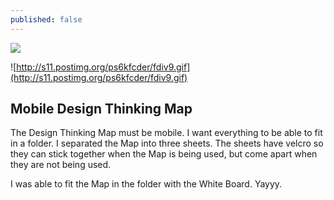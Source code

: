 ```yaml
---
published: false
---
```


![](/)

![http://s11.postimg.org/ps6kfcder/fdiv9.gif](http://s11.postimg.org/ps6kfcder/fdiv9.gif)

## Mobile Design Thinking Map

The Design Thinking Map must be mobile. I want everything to be able to fit in a folder. I separated the Map into three sheets. The sheets have velcro so they can stick together when the Map is being used, but come apart when they are not being used. 

I was able to fit the Map in the folder with the White Board. Yayyy.